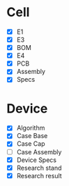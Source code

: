 # Cell
- [x] E1
- [x] E3
- [x] BOM
- [x] E4
- [x] PCB
- [x] Assembly
- [x] Specs

# Device

- [x] Algorithm
- [x] Case Base
- [x] Case Cap
- [ ] Case Assembly 
- [x] Device Specs
- [x] Research stand
- [x] Research result